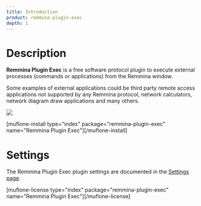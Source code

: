 ```yaml
---
title: Introduction
product: remmina-plugin-exec
depth: 1
---
```


# Description

**Remmina Plugin Exec** is a free software protocol plugin to execute external processes (commands or applications) from the Remmina window.

Some examples of external applications could be third party remote access applications not supported by any Remmina protocol, network calculators, network diagram draw applications and many others.

![](/resources/remmina-plugin-exec/archive/latest/english/general.png?classes=center)

[muflone-install type="index" package="remmina-plugin-exec" name="Remmina Plugin Exec"][/muflone-install]

# Settings
The Remmina Plugin Exec plugin settings are documented in the [Settings page](../settings).

[muflone-license type="index" package="remmina-plugin-exec" name="Remmina Plugin Exec"][/muflone-license]
